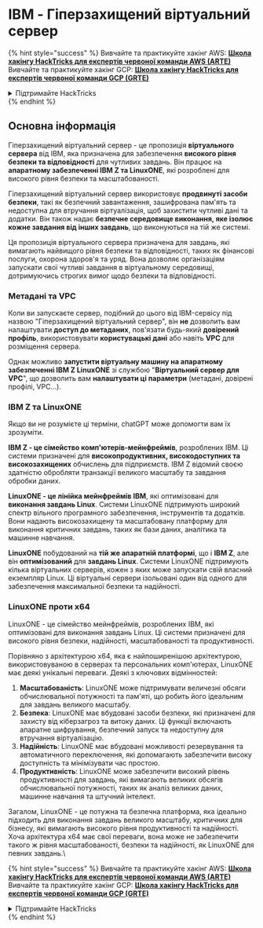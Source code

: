 # IBM - Гіперзахищений віртуальний сервер

{% hint style="success" %}
Вивчайте та практикуйте хакінг AWS: <img src="/.gitbook/assets/image.png" alt="" data-size="line">[**Школа хакінгу HackTricks для експертів червоної команди AWS (ARTE)**](https://training.hacktricks.xyz/courses/arte)<img src="/.gitbook/assets/image.png" alt="" data-size="line">\
Вивчайте та практикуйте хакінг GCP: <img src="/.gitbook/assets/image (2).png" alt="" data-size="line">[**Школа хакінгу HackTricks для експертів червоної команди GCP (GRTE)**<img src="/.gitbook/assets/image (2).png" alt="" data-size="line">](https://training.hacktricks.xyz/courses/grte)

<details>

<summary>Підтримайте HackTricks</summary>

* Перевірте [**плани підписки**](https://github.com/sponsors/carlospolop)!
* **Приєднуйтесь до** 💬 [**групи Discord**](https://discord.gg/hRep4RUj7f) або [**групи telegram**](https://t.me/peass) або **слідкуйте** за нами на **Twitter** 🐦 [**@hacktricks\_live**](https://twitter.com/hacktricks\_live)**.**
* **Поширюйте хакінг-прийоми, надсилаючи PR до** [**HackTricks**](https://github.com/carlospolop/hacktricks) та [**HackTricks Cloud**](https://github.com/carlospolop/hacktricks-cloud) репозиторіїв GitHub.

</details>
{% endhint %}

## Основна інформація

Гіперзахищений віртуальний сервер - це пропозиція **віртуального сервера** від IBM, яка призначена для забезпечення **високого рівня безпеки та відповідності** для чутливих завдань. Він працює на **апаратному забезпеченні IBM Z та LinuxONE**, які розроблені для високого рівня безпеки та масштабованості.

Гіперзахищений віртуальний сервер використовує **продвинуті засоби безпеки**, такі як безпечний завантаження, зашифрована пам'ять та недоступна для втручання віртуалізація, щоб захистити чутливі дані та додатки. Він також надає **безпечне середовище виконання, яке ізолює кожне завдання від інших завдань**, що виконуються на тій же системі.

Ця пропозиція віртуального сервера призначена для завдань, які вимагають найвищого рівня безпеки та відповідності, таких як фінансові послуги, охорона здоров'я та уряд. Вона дозволяє організаціям запускати свої чутливі завдання в віртуальному середовищі, дотримуючись строгих вимог щодо безпеки та відповідності.

### Метадані та VPC

Коли ви запускаєте сервер, подібний до цього від IBM-сервісу під назвою "Гіперзахищений віртуальний сервер", він **не** дозволить вам налаштувати **доступ до метаданих**, пов'язати будь-який **довірений профіль**, використовувати **користувацькі дані** або навіть **VPC** для розміщення сервера.

Однак можливо **запустити віртуальну машину на апаратному забезпеченні IBM Z LinuxONE** зі службою "**Віртуальний сервер для VPC**", що дозволить вам **налаштувати ці параметри** (метадані, довірені профілі, VPC...).

### IBM Z та LinuxONE

Якщо ви не розумієте ці терміни, chatGPT може допомогти вам їх зрозуміти.

**IBM Z - це сімейство комп'ютерів-мейнфреймів**, розроблених IBM. Ці системи призначені для **високопродуктивних, високодоступних та високозахищених** обчислень для підприємств. IBM Z відомий своєю здатністю обробляти транзакції великого масштабу та завдання обробки даних.

**LinuxONE - це лінійка мейнфреймів IBM**, які оптимізовані для **виконання завдань Linux**. Системи LinuxONE підтримують широкий спектр вільного програмного забезпечення, інструментів та додатків. Вони надають високозахищену та масштабовану платформу для виконання критичних завдань, таких як бази даних, аналітика та машинне навчання.

**LinuxONE** побудований на **тій же апаратній платформі**, що і **IBM Z**, але він **оптимізований** для **завдань Linux**. Системи LinuxONE підтримують кілька віртуальних серверів, кожен з яких може запускати свій власний екземпляр Linux. Ці віртуальні сервери ізольовані один від одного для забезпечення максимальної безпеки та надійності.

### LinuxONE проти x64

LinuxONE - це сімейство мейнфреймів, розроблених IBM, які оптимізовані для виконання завдань Linux. Ці системи призначені для високого рівня безпеки, надійності, масштабованості та продуктивності.

Порівняно з архітектурою x64, яка є найпоширенішою архітектурою, використовуваною в серверах та персональних комп'ютерах, LinuxONE має деякі унікальні переваги. Деякі з ключових відмінностей:

1. **Масштабованість**: LinuxONE може підтримувати величезні обсяги обчислювальної потужності та пам'яті, що робить його ідеальним для завдань великого масштабу.
2. **Безпека**: LinuxONE має вбудовані засоби безпеки, які призначені для захисту від кіберзагроз та витоку даних. Ці функції включають апаратне шифрування, безпечний запуск та недоступну для втручання віртуалізацію.
3. **Надійність**: LinuxONE має вбудовані можливості резервування та автоматичного переключення, які допомагають забезпечити високу доступність та мінімізувати час простою.
4. **Продуктивність**: LinuxONE може забезпечити високий рівень продуктивності для завдань, які вимагають великих обсягів обчислювальної потужності, таких як аналіз великих даних, машинне навчання та штучний інтелект.

Загалом, LinuxONE - це потужна та безпечна платформа, яка ідеально підходить для виконання завдань великого масштабу, критичних для бізнесу, які вимагають високого рівня продуктивності та надійності. Хоча архітектура x64 має свої переваги, вона може не забезпечити такого ж рівня масштабованості, безпеки та надійності, як LinuxONE для певних завдань.\

{% hint style="success" %}
Вивчайте та практикуйте хакінг AWS: <img src="/.gitbook/assets/image.png" alt="" data-size="line">[**Школа хакінгу HackTricks для експертів червоної команди AWS (ARTE)**](https://training.hacktricks.xyz/courses/arte)<img src="/.gitbook/assets/image.png" alt="" data-size="line">\
Вивчайте та практикуйте хакінг GCP: <img src="/.gitbook/assets/image (2).png" alt="" data-size="line">[**Школа хакінгу HackTricks для експертів червоної команди GCP (GRTE)**<img src="/.gitbook/assets/image (2).png" alt="" data-size="line">](https://training.hacktricks.xyz/courses/grte)

<details>

<summary>Підтримайте HackTricks</summary>

* Перевірте [**плани підписки**](https://github.com/sponsors/carlospolop)!
* **Приєднуйтесь до** 💬 [**групи Discord**](https://discord.gg/hRep4RUj7f) або [**групи telegram**](https://t.me/peass) або **слідкуйте** за нами на **Twitter** 🐦 [**@hacktricks\_live**](https://twitter.com/hacktricks\_live)**.**
* **Поширюйте хакінг-прийоми, надсилаючи PR до** [**HackTricks**](https://github.com/carlospolop/hacktricks) та [**HackTricks Cloud**](https://github.com/carlospolop/hacktricks-cloud) репозиторіїв GitHub.

</details>
{% endhint %}
